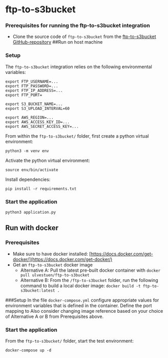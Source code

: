 # ftp-to-s3bucket
### Prerequisites for running the ftp-to-s3bucket integration
* Clone the source code of `ftp-to-s3bucket` from the [ftp-to-s3bucket GitHub-repository](https://github.com/ulvestuen/ftp-to-s3bucket) 
##Run on host machine
### Setup
The `ftp-to-s3bucket` integration relies on the following
environmental variables:
```
export FTP_USERNAME=...
export FTP_PASSWORD=...
export FTP_IP_ADDRESS=...
export FTP_PORT=

export S3_BUCKET_NAME=...
export S3_UPLOAD_INTERVAL=60

export AWS_REGION=...
export AWS_ACCESS_KEY_ID=...
export AWS_SECRET_ACCESS_KEY=...
```

From within the `ftp-to-s3bucket/` folder, first create a python virtual environment:
```
python3 -m venv env
```
Activate the python virtual environment:
```
source env/bin/activate
```
Install dependencies:
```
pip install -r requirements.txt
```

### Start the application
```
python3 application.py
```

## Run with docker
### Prerequisites
* Make sure to have docker installed: [https://docs.docker.com/get-docker/](https://docs.docker.com/get-docker/)
* Get an `ftp-to-s3bucket` docker image
  * Alternative A: Pull the latest pre-built docker container with `docker pull ulvestuen/ftp-to-s3bucket`
  * Alternative B: From the `/ftp-to-s3bucket` folder, run the following command to build a local docker image:
`docker build -t ftp-to-s3bucket:latest .`

###Setup
In the file `docker-compose.yml` configure appropriate values for environment variables that is 
defined in the container. Define the port mapping to  Also consider changing image reference based on your choice of Alternative
A or B from Prerequisites above.

### Start the application
From the `ftp-to-s3bucket/` folder, start the test environment:
```
docker-compose up -d
```
